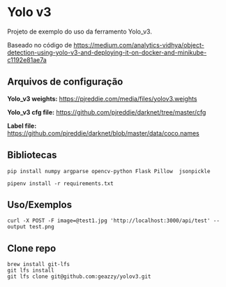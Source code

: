 # Yolo v3

Projeto de exemplo do uso da ferramento Yolo_v3.

Baseado no código de https://medium.com/analytics-vidhya/object-detection-using-yolo-v3-and-deploying-it-on-docker-and-minikube-c1192e81ae7a

## Arquivos de configuração

**Yolo_v3 weights:** https://pjreddie.com/media/files/yolov3.weights

**Yolo_v3 cfg file:** https://github.com/pjreddie/darknet/tree/master/cfg

**Label file:** https://github.com/pjreddie/darknet/blob/master/data/coco.names

## Bibliotecas

```shell
pip install numpy argparse opencv-python Flask Pillow  jsonpickle
```
```shell
pipenv install -r requirements.txt
```
## Uso/Exemplos

```shell
curl -X POST -F image=@test1.jpg 'http://localhost:3000/api/test' --output test.png
```

## Clone repo
```shell
brew install git-lfs
git lfs install
git lfs clone git@github.com:geazzy/yolov3.git
``` 
